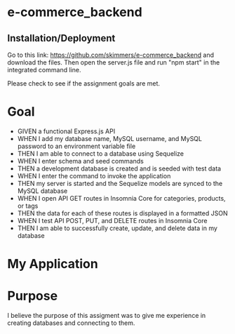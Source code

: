 # e-commerce_backend

## Installation/Deployment

Go to this link: <https://github.com/skimmers/e-commerce_backend> and download the files. Then open the server.js file and run "npm start" in the integrated command line. 

Please check to see if the assignment goals are met.

# Goal

* GIVEN a functional Express.js API
* WHEN I add my database name, MySQL username, and MySQL password to an environment variable file
* THEN I am able to connect to a database using Sequelize
* WHEN I enter schema and seed commands
* THEN a development database is created and is seeded with test data
* WHEN I enter the command to invoke the application
* THEN my server is started and the Sequelize models are synced to the MySQL database
* WHEN I open API GET routes in Insomnia Core for categories, products, or tags
* THEN the data for each of these routes is displayed in a formatted JSON
* WHEN I test API POST, PUT, and DELETE routes in Insomnia Core
* THEN I am able to successfully create, update, and delete data in my database

# My Application 



# Purpose

I believe the purpose of this assigment was to give me experience in creating databases and connecting to them. 